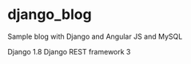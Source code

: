 # django_blog
Sample blog with Django and Angular JS and MySQL

Django 1.8
Django REST framework 3

